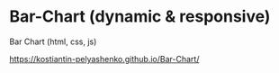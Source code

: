 # Bar-Chart (dynamic & responsive)
Bar Chart (html, css, js)

https://kostiantin-pelyashenko.github.io/Bar-Chart/
